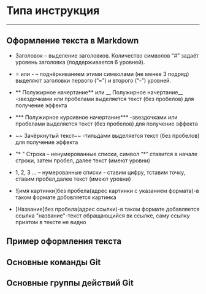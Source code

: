 # **Типа инструкция** 
---

## **Оформление текста в Markdown**

   * Заголовок – выделение заголовков. Количество символов “#” задаёт уровень заголовка  (поддерживается 6 уровней).

   * = или - – подчёркиванием этими символами (не менее 3 подряд) выделяют заголовки  первого (“=”) и второго (“-”) уровней.

   * ** Полужирное начертание** или __ Полужирное начертание__ -звездочками или пробелами выделяется текст (без пробелов) для получение эффекта

   * *** Полужирное курсивное начертание*** -звездочками или пробелами выделяется текст (без пробелов) для получение эффекта

   * ~~ Зачёркнутый текст~~ -тильдами выделяется текст (без пробелов) для получение эффекта

   *  "* " Строка – ненумерованные списки, символ “*” ставится в начале строки, затем пробел, далее текст (имеют уровни)

   * 1, 2, 3 … – нумерованные списки - ставим цифру, тставим точку, ставим пробел,далее текст (имеют уровни)
   * ![имя картинки]без пробела(адрес картинки с указанием формата)-в таком формате добовляется картинка
   * [Название]без пробела(адрес ссылки)-в таком формате добавляется ссылка "название"-текст обращающийся вк ссылке, саму ссылку приэтом в тексте не видно

## **Пример оформления текста**

## **Основные команды Git**

## **Основные группы действий Git**
